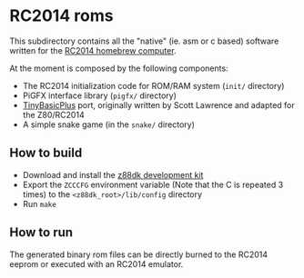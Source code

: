 # RC2014 roms

This subdirectory contains all the "native" (ie. asm or c based)
software written for the  [RC2014 homebrew computer](http://rc2014.co.uk). 

At the moment is composed by the following components:

- The RC2014 initialization code for ROM/RAM system (```init/``` directory)
- PiGFX interface library (```pigfx/``` directory)
- [TinyBasicPlus](https://github.com/BleuLlama/TinyBasicPlus) port, originally written by Scott Lawrence and adapted for the Z80/RC2014 
- A simple snake game (in the ```snake/``` directory)

## How to build

- Download and install the [z88dk development kit](http://www.z88dk.org/forum)
- Export the ```ZCCCFG``` environment variable (Note that the C is repeated 3 times) to the ```<z88dk_root>/lib/config``` directory
- Run ```make```


## How to run

The generated binary rom files can be directly burned to the RC2014 eeprom or
executed with an RC2014 emulator.

